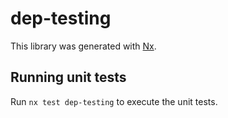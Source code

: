 # dep-testing

This library was generated with [Nx](https://nx.dev).

## Running unit tests

Run `nx test dep-testing` to execute the unit tests.
